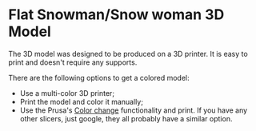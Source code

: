 # Flat Snowman/Snow woman 3D Model
The 3D model was designed to be produced on a 3D printer. It is easy to print and doesn't require any supports.

There are the following options to get a colored model:
  * Use a multi-color 3D printer;
  * Print the model and color it manually;
  * Use the Prusa's [Color change](https://help.prusa3d.com/article/color-change_1687) functionality and print. If you have any other slicers, just google, they all probably have a similar option.
